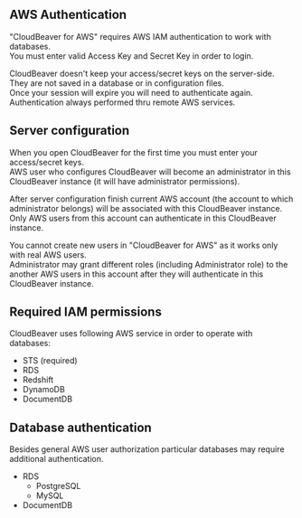 ## AWS Authentication

"CloudBeaver for AWS" requires AWS IAM authentication to work with databases.  
You must enter valid Access Key and Secret Key in order to login.  

CloudBeaver doesn't keep your access/secret keys on the server-side. They are not saved in a database or in configuration files.  
Once your session will expire you will need to authenticate again. Authentication always performed thru remote AWS services.  

## Server configuration

When you open CloudBeaver for the first time you must enter your access/secret keys.  
AWS user who configures CloudBeaver will become an administrator in this CloudBeaver instance (it will have administrator permissions).  

After server configuration finish current AWS account (the account to which administrator belongs) will be associated with this CloudBeaver instance. Only AWS users from this account can authenticate in this CloudBeaver instance.  

You cannot create new users in "CloudBeaver for AWS" as it works only with real AWS users.  
Administrator may grant different roles (including Administrator role) to the another AWS users in this account after they will authenticate in this CloudBeaver instance.  

## Required IAM permissions

CloudBeaver uses following AWS service in order to operate with databases:

- STS (required)
- RDS
- Redshift
- DynamoDB
- DocumentDB

## Database authentication

Besides general AWS user authorization particular databases may require additional authentication.

- RDS
   - PostgreSQL
   - MySQL
- DocumentDB
